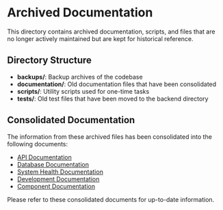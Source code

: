 # Archived Documentation

This directory contains archived documentation, scripts, and files that are no longer actively maintained but are kept for historical reference.

## Directory Structure

- **backups/**: Backup archives of the codebase
- **documentation/**: Old documentation files that have been consolidated
- **scripts/**: Utility scripts used for one-time tasks
- **tests/**: Old test files that have been moved to the backend directory

## Consolidated Documentation

The information from these archived files has been consolidated into the following documents:

- [API Documentation](../api/API_CONSOLIDATION_SUMMARY.md)
- [Database Documentation](../database/DATABASE_SUMMARY.md)
- [System Health Documentation](../system/SYSTEM_HEALTH_SUMMARY.md)
- [Development Documentation](../development/DEVELOPMENT_SUMMARY.md)
- [Component Documentation](../development/COMPONENT_SUMMARY.md)

Please refer to these consolidated documents for up-to-date information.